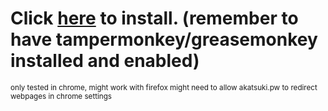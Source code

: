 # Click [here](https://github.com/isaklovas/beatmap-redirect/raw/main/userscript.user.js) to install. (remember to have tampermonkey/greasemonkey installed and enabled)

<sup>only tested in chrome, might work with firefox
might need to allow akatsuki.pw to redirect webpages in chrome settings

</sup>
